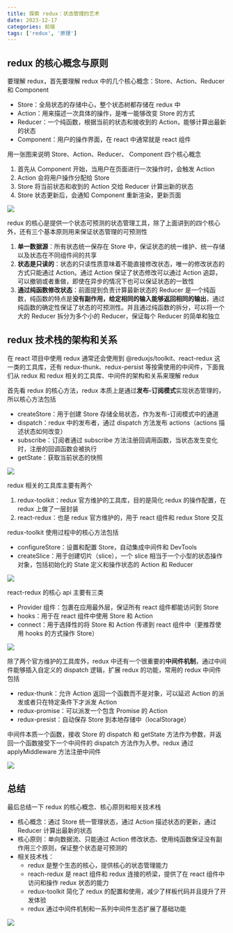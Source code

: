 ```yaml
---
title: 探索 redux：状态管理的艺术
date: 2023-12-17
categories: 前端
tags: ['redux', '原理']
---
```


## redux 的核心概念与原则

要理解 redux，首先要理解 redux 中的几个核心概念：Store、Action、Reducer 和 Component

- Store：全局状态的存储中心，整个状态树都存储在 redux 中
- Action：用来描述一次具体的操作，是唯一能够改变 Store 的方式
- Reducer：一个纯函数，根据当前的状态和接收到的 Action，能够计算出最新的状态
- Component：用户的操作界面，在 react 中通常就是 react 组件

用一张图来说明 Store、Action、Reducer、 Component 四个核心概念

1. 首先从 Component 开始，当用户在页面进行一次操作时，会触发 Action
2. Action 会将用户操作分配给 Store
3. Store 将当前状态和收到的 Action 交给 Reducer 计算出新的状态
4. Store 状态更新后，会通知 Component 重新渲染，更新页面

![](https://notesimgs.oss-cn-shanghai.aliyuncs.com/img/Screenshot%202023-12-16%20at%2007.31.20.png)

redux 的核心是提供一个状态可预测的状态管理工具，除了上面讲到的四个核心外，还有三个基本原则用来保证状态管理的可预测性

1. **单一数据源**：所有状态统一保存在 Store 中，保证状态的统一维护、统一存储以及状态在不同组件间的共享
2. **状态是只读的**：状态的只读性质意味着不能直接修改状态，唯一的修改状态的方式只能通过 Action。通过 Action 保证了状态修改可以通过 Action 追踪，可以撤销或者重做，即使在异步的情况下也可以保证状态的一致性
3. **通过纯函数修改状态**：前面提到负责计算最新状态的 Reducer 是一个纯函数，纯函数的特点是**没有副作用，给定相同的输入能够返回相同的输出**，通过纯函数的确定性保证了状态的可预测性。并且通过纯函数的拆分，可以将一个大的 Reducer 拆分为多个小的 Reducer，保证每个 Reducer 的简单和独立

## redux 技术栈的架构和关系

在 react 项目中使用 redux 通常还会使用到 @reduxjs/toolkit、react-redux 这一类的工具库，还有 redux-thunk、redux-persist 等按需使用的中间件，下面我们从 redux 和 redux 相关的工具库、中间件的架构和关系来理解 redux

首先看 redux 的核心方法，redux 本质上是通过**发布-订阅模式**实现状态管理的，所以核心方法包括

- createStore：用于创建 Store 存储全局状态，作为发布-订阅模式中的通道
- dispatch：redux 中的发布者，通过 dispatch 方法发布 actions（actions 描述状态如何改变）
- subscribe：订阅者通过 subscribe 方法注册回调用函数，当状态发生变化时，注册的回调函数会被执行
- getState：获取当前状态的快照

![](https://notesimgs.oss-cn-shanghai.aliyuncs.com/img/Screenshot%202023-12-17%20at%2011.31.38.png)

redux 相关的工具库主要有两个

1. redux-toolkit：redux 官方维护的工具库，目的是简化 redux 的操作配置，在 redux 上做了一层封装
2. react-redux：也是 redux 官方维护的，用于 react 组件和 redux Store 交互

redux-toolkit 使用过程中的核心方法包括

- configureStore：设置和配置 Store，自动集成中间件和 DevTools
- createSlice：用于创建切片（slice），一个 slice 相当于一个小型的状态操作对象，包括初始化的 State 定义和操作状态的 Action 和 Reducer

![](https://notesimgs.oss-cn-shanghai.aliyuncs.com/img/Screenshot%202023-12-17%20at%2011.33.57.png)

react-redux 的核心 api 主要有三类

- Provider 组件：包裹在应用最外层，保证所有 react 组件都能访问到 Store
- hooks：用于在 react 组件中使用 Store 和 Action
- connect：用于选择性的将 Store 和 Action 传递到 react 组件中（更推荐使用 hooks 的方式操作 Store）

![](https://notesimgs.oss-cn-shanghai.aliyuncs.com/img/Screenshot%202023-12-17%20at%2011.36.37.png)

除了两个官方维护的工具库外，redux 中还有一个很重要的**中间件机制**，通过中间件能够插入自定义的 dispatch 逻辑，扩展 redux 的功能，常用的 redux 中间件包括

- redux-thunk：允许 Action 返回一个函数而不是对象，可以延迟 Action 的派发或者只在特定条件下才派发 Action
- redux-promise：可以派发一个包含 Promise 的 Action
- redux-presist：自动保存 Store 到本地存储中（localStorage）

中间件本质一个函数，接收 Store 的 dispatch 和 getState 方法作为参数，并返回一个函数接受下一个中间件的 dispatch 方法作为入参。redux 通过 applyMiddleware 方法注册中间件

![](https://notesimgs.oss-cn-shanghai.aliyuncs.com/img/Screenshot%202023-12-17%20at%2011.37.23.png)

## 总结

最后总结一下 redux 的核心概念、核心原则和相关技术栈

- 核心概念：通过 Store 统一管理状态，通过 Action 描述状态的更新，通过 Reducer 计算出最新的状态
- 核心原则：单向数据流、只能通过 Action 修改状态、使用纯函数保证没有副作用三个原则，保证整个状态是可预测的
- 相关技术栈：
  - redux 是整个生态的核心，提供核心的状态管理能力
  - reach-redux 是 react 组件和 redux 连接的桥梁，提供了在 react 组件中访问和操作 redux 状态的能力
  - redux-toolkit 简化了 redux 的配置和使用，减少了样板代码并且提升了开发体验
  - redux 通过中间件机制和一系列中间件生态扩展了基础功能

![](https://notesimgs.oss-cn-shanghai.aliyuncs.com/img/Screenshot%202023-12-17%20at%2011.14.04.png)

